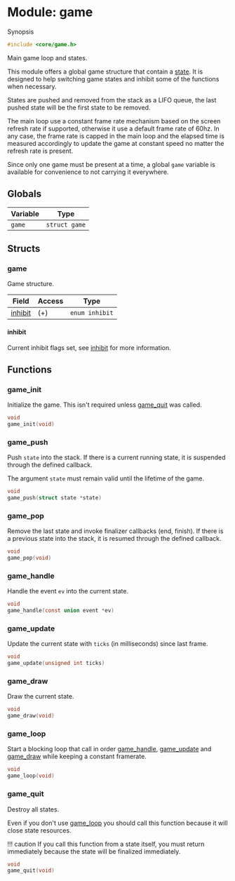 # Module: game

Synopsis

```c
#include <core/game.h>
```

Main game loop and states.

This module offers a global game structure that contain a [state](state.md). It
is designed to help switching game states and inhibit some of the functions when
necessary.

States are pushed and removed from the stack as a LIFO queue, the last pushed
state will be the first state to be removed.

The main loop use a constant frame rate mechanism based on the screen refresh
rate if supported, otherwise it use a default frame rate of 60hz. In any case,
the frame rate is capped in the main loop and the elapsed time is measured
accordingly to update the game at constant speed no matter the refresh rate is
present.

Since only one game must be present at a time, a global `game` variable is
available for convenience to not carrying it everywhere.

## Globals

| Variable | Type          |
|----------|---------------|
| `game`   | `struct game` |

## Structs

### game

Game structure.

| Field                     | Access | Type             |
|---------------------------|--------|------------------|
| [inhibit](#inhibit)       | (+)    | `enum inhibit`   |

#### inhibit

Current inhibit flags set, see [inhibit](inhibit.md) for more information.

## Functions

### game\_init

Initialize the game. This isn't required unless [game_quit](#game_quit) was
called.

```c
void
game_init(void)
```

### game\_push

Push `state` into the stack. If there is a current running state, it is
suspended through the defined callback.

The argument `state` must remain valid until the lifetime of the game.

```c
void
game_push(struct state *state)
```

### game\_pop

Remove the last state and invoke finalizer callbacks (end, finish). If there is
a previous state into the stack, it is resumed through the defined callback.

```c
void
game_pop(void)
```

### game\_handle

Handle the event `ev` into the current state.

```c
void
game_handle(const union event *ev)
```

### game\_update

Update the current state with `ticks` (in milliseconds) since last frame.

```c
void
game_update(unsigned int ticks)
```

### game\_draw

Draw the current state.

```c
void
game_draw(void)
```

### game\_loop

Start a blocking loop that call in order [game_handle](#game_handle),
[game_update](#game_update) and [game_draw](#game_draw) while keeping a constant
framerate.

```c
void
game_loop(void)
```

### game\_quit

Destroy all states.

Even if you don't use [game_loop](#game_loop) you should call this function
because it will close state resources.

!!! caution
    If you call this function from a state itself, you must return immediately
    because the state will be finalized immediately.

```c
void
game_quit(void)
```
